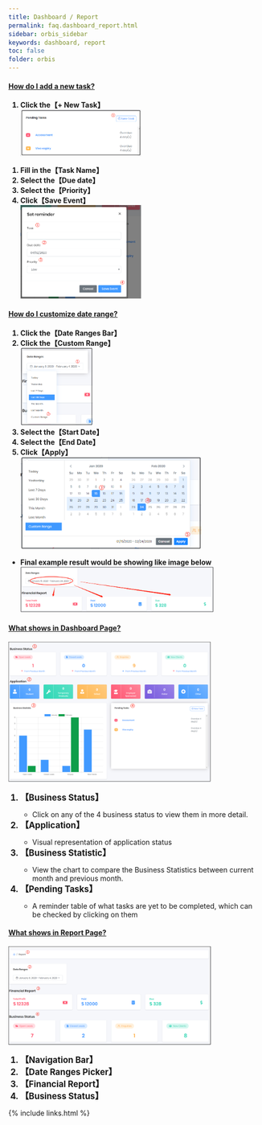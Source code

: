 ```yaml
---
title: Dashboard / Report
permalink: faq.dashboard_report.html
sidebar: orbis_sidebar
keywords: dashboard, report
toc: false
folder: orbis
---
```


<div class="panel-group" id="accordion">
    <div class="panel panel-default">
        <div class="panel-heading">
            <h4 class="panel-title">
                <a class="noCrossRef accordion-toggle" data-toggle="collapse" data-parent="#accordion" href="#how-do-i-add-a-new-task">
                    How do I add a new task?
                </a>
            </h4>
        </div>
        <div id="how-do-i-add-a-new-task" class="panel-collapse collapse noCrossRef">
            <div class="panel-body">
                <ol>
                    <li style="font-weight: bold">Click the【+ New Task】</li>
                    <img src="images/dashboard_report/add-a-new-task-1.png" alt="add-a-new-task-1.png" style="width: 50%"><br>
                </ol>
                <ol>
                    <li style="font-weight: bold">Fill in the【Task Name】</li>
                    <li style="font-weight: bold">Select the【Due date】</li>
                    <li style="font-weight: bold">Select the【Priority】</li>
                    <li style="font-weight: bold">Click【Save Event】</li>
                    <img src="images/dashboard_report/add-a-new-task-2.png" alt="add-a-new-task-2.png" style="width: 50%"><br>
                </ol>
            </div>
        </div>
    </div>
    <!-- /.panel -->
    <div class="panel panel-default">
        <div class="panel-heading">
            <h4 class="panel-title">
                <a class="noCrossRef accordion-toggle" data-toggle="collapse" data-parent="#accordion" href="#how-do-i-customize-date-range">
                How do I customize date range?
                </a>
            </h4>
        </div>
        <div id="how-do-i-customize-date-range" class="panel-collapse collapse noCrossRef">
            <div class="panel-body">
                <ol>
                    <li style="font-weight: bold">Click the【Date Ranges Bar】</li>
                    <li style="font-weight: bold">Click the【Custom Range】</li>
                    <img src="images/dashboard_report/custom-date-range-1.png" alt="custom-date-range-1.png" style="width: 30%"><br>
                    <li style="font-weight: bold">Select the【Start Date】</li>
                    <li style="font-weight: bold">Select the【End Date】</li>
                    <li style="font-weight: bold">Click【Apply】</li>
                    <img src="images/dashboard_report/custom-date-range-2.png" alt="custom-date-range-2.png" style="width: 75%"><br>
                </ol>   
                <ul>
                    <li style="font-weight: bold">Final example result would be showing like image below</li>
                    <img src="images/dashboard_report/custom-date-range-3.png" alt="custom-date-range-3.png" style="width: 80%"><br>
                </ul>
            </div>
        </div>
    </div>
    <!-- /.panel -->
    <div class="panel panel-default">
        <div class="panel-heading">
            <h4 class="panel-title">
                <a class="noCrossRef accordion-toggle" data-toggle="collapse" data-parent="#accordion" href="#what-shows-in-dashboard-page">
                What shows in Dashboard Page?
                </a>
            </h4>
        </div>
        <div id="what-shows-in-dashboard-page" class="panel-collapse collapse noCrossRef">
            <div class="panel-body">
                <img src="images/dashboard_report/dashboard.png" alt="Dashboard" style="width: 80%"><br>
                <ol>
                    <li style="font-size: larger; font-weight: bold">【Business Status】</li>
                        <ul><li>Click on any of the 4 business status to view them in more detail. </li></ul>
                    <li style="font-size: larger; font-weight: bold">【Application】</li>
                        <ul><li>Visual representation of application status</li></ul>
                    <li style="font-size: larger; font-weight: bold">【Business Statistic】</li>
                        <ul><li>View the chart to compare the Business Statistics between current month and previous month.</li></ul>
                    <li style="font-size: larger; font-weight: bold">【Pending Tasks】</li>
                        <ul><li>A reminder table of what tasks are yet to be completed, which can be checked by clicking on them </li></ul>
                </ol>
            </div>
        </div>
    </div>
    <!-- /.panel -->
    <div class="panel panel-default">
        <div class="panel-heading">
            <h4 class="panel-title">
                <a class="noCrossRef accordion-toggle" data-toggle="collapse" data-parent="#accordion" href="#what-shows-in-report-page">
                What shows in Report Page?
                </a>
            </h4>
        </div>
        <div id="what-shows-in-report-page" class="panel-collapse collapse noCrossRef">
            <div class="panel-body">
                <img src="images/dashboard_report/report.png" alt="report.png" style="width: 80%"><br>
                <ol>
                    <li style="font-size: larger; font-weight: bold">【Navigation Bar】</li>
                    <li style="font-size: larger; font-weight: bold">【Date Ranges Picker】</li>
                    <li style="font-size: larger; font-weight: bold">【Financial Report】</li>
                    <li style="font-size: larger; font-weight: bold">【Business Status】</li>
                </ol>
            </div>
        </div>
    </div>
    <!-- /.panel -->
</div>
<!-- /.panel-group -->

{% include links.html %}
